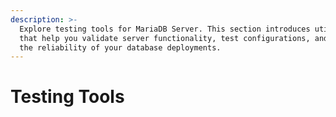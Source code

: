 ```yaml
---
description: >-
  Explore testing tools for MariaDB Server. This section introduces utilities
  that help you validate server functionality, test configurations, and ensure
  the reliability of your database deployments.
---
```


# Testing Tools

